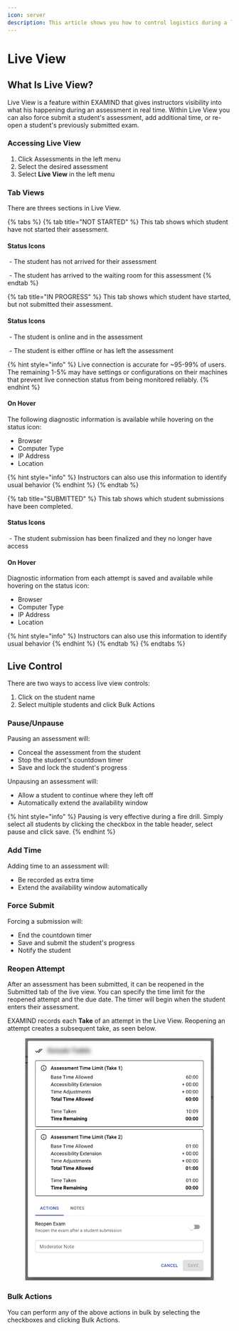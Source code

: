 ```yaml
---
icon: server
description: This article shows you how to control logistics during a live assessment.
---
```


# Live View

## **What Is Live View?**

Live View is a feature within EXAMIND that gives instructors visibility into what his happening during an assessment in real time. Within Live View you can also force submit a student's assessment, add additional time, or re-open a student's previously submitted exam.

### Accessing Live View

1. Click Assessments in the left menu
2. Select the desired assessment
3. Select **Live View** in the left menu

### **Tab Views**

There are threes sections in Live View.

{% tabs %}
{% tab title="NOT STARTED" %}
This tab shows which student have not started their assessment.

#### Status Icons

<img src="../.gitbook/assets/Screenshot 2024-12-09 at 2.19.18 PM (1).png" alt="" data-size="line"> - The student has not arrived for their assessment

<img src="../.gitbook/assets/Screenshot 2024-12-09 at 2.22.13 PM.png" alt="" data-size="line"> - The student has arrived to the waiting room for this assessment
{% endtab %}

{% tab title="IN PROGRESS" %}
This tab shows which student have started, but not submitted their assessment.

#### Status Icons

<img src="../.gitbook/assets/Screenshot 2024-12-09 at 2.40.31 PM.png" alt="" data-size="line"> - The student is online and in the assessment

<img src="../.gitbook/assets/Screenshot 2024-12-09 at 2.42.55 PM.png" alt="" data-size="line"> - The student is either offline or has left the assessment

{% hint style="info" %}
Live connection is accurate for \~95-99% of users. The remaining 1-5% may have settings or configurations on their machines that prevent live connection status from being monitored reliably.
{% endhint %}

#### On Hover

The following diagnostic information is available while hovering on the status icon:

* Browser
* Computer Type
* IP Address
* Location

{% hint style="info" %}
Instructors can also use this information to identify usual behavior
{% endhint %}
{% endtab %}

{% tab title="SUBMITTED" %}
This tab shows which student submissions have been completed.

#### Status Icons

<img src="../.gitbook/assets/Screenshot 2024-12-09 at 2.49.07 PM.png" alt="" data-size="line"> - The student submission has been finalized and they no longer have access

#### On Hover

Diagnostic information from each attempt is saved and available while hovering on the status icon:

* Browser
* Computer Type
* IP Address
* Location

{% hint style="info" %}
Instructors can also use this information to identify usual behavior
{% endhint %}
{% endtab %}
{% endtabs %}

## Live Control

There are two ways to access live view controls:

1. Click on the student name
2. Select multiple students and click Bulk Actions

### Pause/Unpause

Pausing an assessment will:

* Conceal the assessment from the student
* Stop the student's countdown timer
* Save and lock the student's progress

Unpausing an assessment will:

* Allow a student to continue where they left off
* Automatically extend the availability window

{% hint style="info" %}
Pausing is very effective during a fire drill. Simply select all students by clicking the checkbox in the table header, select pause and click save.
{% endhint %}

### Add Time

Adding time to an assessment will:

* Be recorded as extra time
* Extend the availability window automatically

### Force Submit

Forcing a submission will:

* End the countdown timer
* Save and submit the student's progress
* Notify the student

### Reopen Attempt

After an assessment has been submitted, it can be reopened in the Submitted tab of the live view. You can specify the time limit for the reopened attempt and the due date. The timer will begin when the student enters their assessment.

EXAMIND records each **Take** of an attempt in the Live View. Reopening an attempt creates a subsequent take, as seen below.

<figure><img src="../.gitbook/assets/Group 47.png" alt=""><figcaption></figcaption></figure>

### Bulk Actions

You can perform any of the above actions in bulk by selecting the checkboxes and clicking Bulk Actions.

